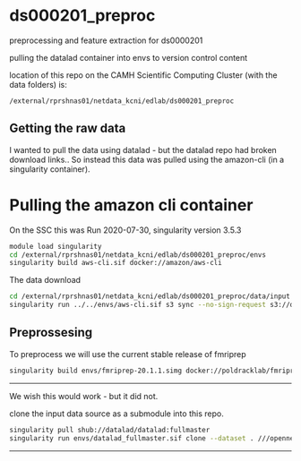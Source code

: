 # ds000201_preproc
preprocessing and feature extraction for ds0000201

pulling the datalad container into envs to version control content

location of this repo on the CAMH Scientific Computing Cluster (with the data folders) is:

`/external/rprshnas01/netdata_kcni/edlab/ds000201_preproc`

## Getting the raw data

I wanted to pull the data using datalad - but the datalad repo had broken download links.. So instead this data was pulled using the amazon-cli (in a singularity container).

# Pulling the amazon cli container

On the SSC this was Run 2020-07-30, singularity version 3.5.3

```sh
module load singularity
cd /external/rprshnas01/netdata_kcni/edlab/ds000201_preproc/envs
singularity build aws-cli.sif docker://amazon/aws-cli
```

The data download 

```sh
cd /external/rprshnas01/netdata_kcni/edlab/ds000201_preproc/data/input
singularity run ../../envs/aws-cli.sif s3 sync --no-sign-request s3://openneuro.org/ds000201 bids/
```



## Preprossesing

To preprocess we will use the current stable release of fmriprep

```sh
singularity build envs/fmriprep-20.1.1.simg docker://poldracklab/fmriprep:20.1.1
```

----

We wish this would work - but it did not.

clone the input data source as a submodule into this repo.

```sh
singularity pull shub://datalad/datalad:fullmaster
singularity run envs/datalad_fullmaster.sif clone --dataset . ///openneuro/ds000201 data/inputs/bids
```

---

